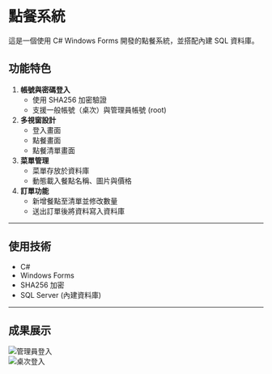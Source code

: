 # 點餐系統
這是一個使用 C# Windows Forms 開發的點餐系統，並搭配內建 SQL 資料庫。  

## 功能特色
1. **帳號與密碼登入**
    - 使用 SHA256 加密驗證
    - 支援一般帳號（桌次）與管理員帳號 (root)
2. **多視窗設計**
    - 登入畫面
    - 點餐畫面
    - 點餐清單畫面
3. **菜單管理**
    - 菜單存放於資料庫
    - 動態載入餐點名稱、圖片與價格
4. **訂單功能**
    - 新增餐點至清單並修改數量
    - 送出訂單後將資料寫入資料庫

---

## 使用技術
- C#
- Windows Forms
- SHA256 加密
- SQL Server (內建資料庫)

---

## 成果展示
![管理員登入](https://github.com/user-attachments/assets/5bbf2827-788f-4ce7-aa18-b1b20cac9d9f)<br>
![桌次登入](https://github.com/user-attachments/assets/459e8726-04ca-48dd-b65a-66dfa560abe5)



